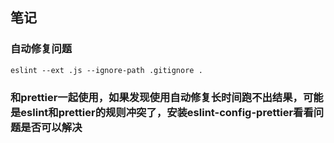 ## 笔记

### 自动修复问题
```
eslint --ext .js --ignore-path .gitignore .
```

### 和prettier一起使用，如果发现使用自动修复长时间跑不出结果，可能是eslint和prettier的规则冲突了，安装eslint-config-prettier看看问题是否可以解决

